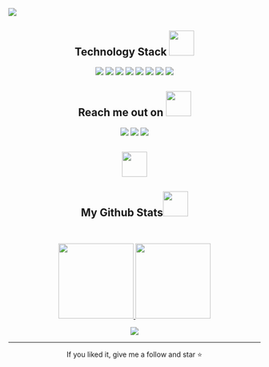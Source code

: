 <!--  portfolio em breve  -->
<p align="center">
 
</p align="center">
 <img src="https://cdn.discordapp.com/attachments/1101598593879658549/1108794336356859975/CapaK.jpg" /> 


<h2 align="center">Technology Stack <img src="https://github.com/ritik307/ritik307/blob/main/images/laptop.gif" width="50"></h2>

<p align="center">
  <a href="https://github.com/KayqueSanto/KayqueSanto" target="_blank"><img src="https://img.shields.io/badge/Python-14354C?style=for-the-badge&logo=python&logoColor=white" target="_blank"></a> 
  <a href="https://github.com/KayqueSanto/KayqueSanto" target="_blank"><img src="https://img.shields.io/badge/HTML-239120?style=for-the-badge&logo=html5&logoColor=white" target="_blank"></a> 
<a href="https://github.com/KayqueSanto/KayqueSanto" target="_blank"><img src="https://img.shields.io/badge/CSS-239120?&style=for-the-badge&logo=css3&logoColor=white" target="_blank"></a> 
  <a href="https://s2.glbimg.com/oYGSzbAZwUf_o36mngmQ4m7FPHs=/0x0:695x391/984x0/smart/filters:strip_icc()/s.glbimg.com/po/tt2/f/original/2016/03/02/microsoft-office-online-365-diferencas-pago-gratuito-1.jpg" target="_blank"><img src="https://img.shields.io/badge/Microsoft_Office-D83B01?style=for-the-badge&logo=microsoft-office&logoColor=white" target="_blank"></a>
    <a href="https://aws.amazon.com/pt/?nc2=h_lg" target="_blank"><img src="https://img.shields.io/badge/Amazon_AWS-232F3E?style=for-the-badge&logo=amazon-aws&logoColor=white" target="_blank"></a>
 <a href="https://powerbi.microsoft.com/pt-br/" target="_blank"><img src="https://img.shields.io/badge/PowerBI-F2C811?style=for-the-badge&logo=Power%20BI&logoColor=white" target="_blank"></a>
 <a href="https://www.javascript.com/" target=_blank><img src="https://img.shields.io/badge/JavaScript-323330?style=for-the-badge&logo=javascript&logoColor=F7DF1E" target="_blank"></a>
 <a href="https://git-scm.com/" target="_blank"><img src="https://img.shields.io/badge/GIT-E44C30?style=for-the-badge&logo=git&logoColor=white" target="_blank"></a>
 
</P>
 
 <h2 align="center">Reach me out on <img src="https://media0.giphy.com/media/jqNPzdTTxQfOgOqpO4/source.gif" width="50"></h2>
 
<p align="center">
  <a href = "mailto:kayque.a.s@hotmail.com"><img src="https://img.shields.io/badge/Microsoft_Outlook-0078D4?style=for-the-badge&logo=microsoft-outlook&logoColor=white" target="_blank"></a>
  <a href="https://linkedin.com/in/kayque-santos-9a8115189" target="_blank"><img src="https://img.shields.io/badge/-LinkedIn-%230077B5?style=for-the-badge&logo=linkedin&logoColor=white" target="_blank"></a> 
 <a href="https://github.com/KayqueSanto" target="_blank"><img src="https://img.shields.io/badge/GitHub-100000?style=for-the-badge&logo=github&logoColor=white" target="_blank"></a>
 </p>

<h2 align="center">
   <img src="https://media.giphy.com/media/xUA7aZeLE2e0P7Znz2/giphy.gif" width="50">
</h2>
<p align="center">
  <!--<img src="https://github.com/KayqueSanto/KayqueSanto/raw/output/github-contribution-grid-snake.svg" alt="snake"></center>-->
</p>

<h2 align="center">
  My Github Stats<img src="https://media.giphy.com/media/VgCDAzcKvsR6OM0uWg/giphy.gif" width="50">
</h2>
 
<br>

<p align = "center">
  <a href="https://github.com/KayqueSanto">
    <img height="150em" src="https://github-readme-stats.vercel.app/api?username=KayqueSanto&theme=dracula&hide_border=false&show_icons=false&true"/>
    <img height="150em" src="https://github-readme-stats.vercel.app/api/top-langs/?username=KayqueSanto&layout=compact&theme=dracula&hide_border=false&show_icons=false&true"/>
  </a>
</p>

<p align = "center">
 <img  src="https://github-readme-streak-stats.herokuapp.com/?user=KayqueSanto&&layout=compact&theme=dracula&hide_border=false&show_icons=false" />
</p> 


<hr>
<p align="center">If you liked it, give me a follow and star ⭐</p>
